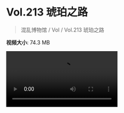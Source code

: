 # Vol.213 琥珀之路

> 混乱博物馆 / Vol / Vol.213 琥珀之路

**视频大小**: 74.3 MB

<div class="video"><video src="https://file.hsyhx.top/archive/213.mp4" controls preload>🤔 您的浏览器不支持 video 标签</video></div>